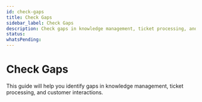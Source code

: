 ```yaml
---
id: check-gaps
title: Check Gaps
sidebar_label: Check Gaps
description: Check gaps in knowledge management, ticket processing, and customer interactions
status: 
whatsPending: 
---
```


# Check Gaps

This guide will help you identify gaps in knowledge management, ticket processing, and customer interactions.

